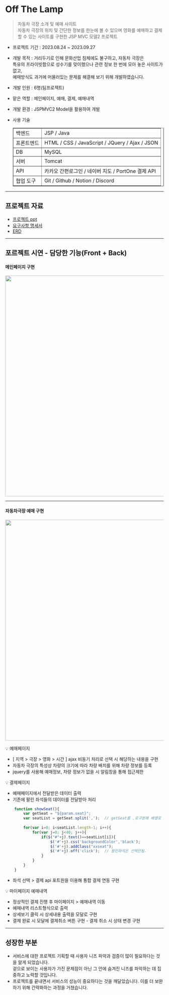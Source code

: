 # Off The Lamp

> 자동차 극장 소개 및 예매 사이트<br>
> 자동차 극장의 위치 및 간단한 정보를 한눈에 볼 수 있으며 영화를 예매하고 결제할 수 있는 사이트를 구현한 JSP MVC 모델2 프로젝트

- 프로젝트 기간 : 2023.08.24 ~ 2023.09.27
- 개발 목적 : 거리두기로 인해 문화산업 침체에도 불구하고, 자동차 극장은<br>
             특유의 프라이빗함으로 성수기를 맞이했으나 관련 정보 한 번에 모아 놓은 사이트가 없고,<br>
             예매방식도 과거에 머물러있는 문제를 해결해 보기 위해 개발하였습니다.
- 개발 인원 : 6명(팀프로젝트)
- 맡은 역할 : 메인페이지, 예매, 결제, 예매내역
- 개발 환경 : JSPMVC2 Model을 활용하여 개발
- 사용 기술

  <table border = 1>
     <tr>
        <td>백엔드 </td>
        <td> JSP / Java  </td>
     </tr>
     <tr>
        <td>프론트엔드 </td>
        <td> HTML / CSS / JavaScript / JQuery / Ajax / JSON  </td>
     </tr>
     <tr>
        <td>DB </td>
        <td> MySQL  </td>
     </tr>
     <tr>
        <td>서버 </td>
        <td> Tomcat </td>
     </tr>
     <tr>
        <td>API </td>
        <td> 카카오 간편로그인 / 네이버 지도 / PortOne 결제 API </td>
     </tr>
     <tr>
        <td>협업 도구 </td>
        <td> Git / Github / Notion / Discord  </td>
     </tr>
  </table>
---
## 프로젝트 자료 
- [프로젝트 ppt](https://drive.google.com/file/d/15zxT7guDY57XbQDC7Om5K1Oddz8oPTxv/view?usp=sharing)
- [요구사항 명세서](https://docs.google.com/spreadsheets/d/121b-0Syd5_DSfEWAOKdMIVIs-jJyTUfOhzT2vW8vjnA/edit?usp=sharing)
- [ERD](https://drive.google.com/file/d/1CpGhDHFUAILwhrDFHKbwBACwU4BPW9W9/view?usp=sharing)
---
## 포르젝트 시연 - 담당한 기능(Front + Back)
#### 메인페이지 구현
<img src="https://github.com/yejively/OffTheLamp/assets/143873963/b9c832e5-e40e-441d-b0e9-a917bc5f643f.gif" width="700" heigth="500">

---
#### 자동차극장 예매 구현
<img src="https://github.com/yejively/OffTheLamp/assets/143873963/bcde3aa1-b7c7-4104-92ba-d9bd39a7039f.gif" width="700" heigth="500">

💡 예매페이지
- [ 지역 > 극장 > 영화 > 시간 ] ajax 비동기 처리로 선택 시 해당하는 내용을 구현
- 자동차 극장의 특성상 차량의 크기에 따라 차량 배치를 위해 차량 정보를 등록
- jquery를 사용해 예매정보, 차량 정보가 없을 시 알림창을 통해 접근제한

💡 결제페이지
- 예매페이지에서 전달받은 데이터 출력
- 기존에 팔린 좌석들의 데이터를 전달받아 처리
```Javascript
	function showSeat(){	
		var getSeat = "${param.seat}";
		var seatList = getSeat.split(',');	// getSeat를 ,로구분해 배열로 저장
			
		for(var i=0; i<seatList.length-1; i++){
			for(var j=0; j<40; j++){		
				if($("#"+j).text()==seatList[i]){
					$('#'+j).css('backgroundColor','black');
					$('#'+j).addClass("xxseat");
					$('#'+j).off('click');	// 팔린좌석은 선택안됨.
				}
			}
		}
	}
```
</details>

- 좌석 선택 > 결제 api 포트원을 이용해 통합 결제 연동 구현

💡 마이페이지 예매내역
- 정상적인 결제 진행 후 마이페이지 > 예매내역 이동
- 예매내역 리스트형식으로 출력
- 상세보기 클릭 시 상세내용 출력을 모달로 구현
- 결제 완료 시 모달에 결제취소 버튼 구현 - 결제 취소 시 상태 변경 구현

---

## 성장한 부분
- 서비스에 대한 프로젝트 기획할 때 사용자 니즈 파악과 검증이 많이 필요하다는 것을 알게 되었습니다.<br>
겉으로 보이는 사용자가 가진 문제점이 아닌 그 안에 숨겨진 니즈를 파악하는 데 집중하고 노력할 것입니다.
- 프로젝트를 끝내면서 서비스의 성능이 중요하다는 것을 깨달았습니다. 이를 더 보완하기 위해 간략화하는 과정을 거쳤습니다.
  


